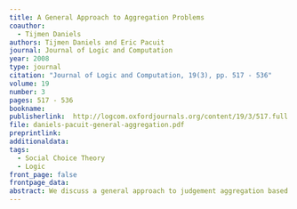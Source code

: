 ```yaml
---
title: A General Approach to Aggregation Problems
coauthor: 
  - Tijmen Daniels
authors: Tijmen Daniels and Eric Pacuit
journal: Journal of Logic and Computation
year: 2008
type: journal
citation: "Journal of Logic and Computation, 19(3), pp. 517 - 536"
volume: 19
number: 3
pages: 517 - 536
bookname:
publisherlink:  http://logcom.oxfordjournals.org/content/19/3/517.full.file
file: daniels-pacuit-general-aggregation.pdf
preprintlink: 
additionaldata:
tags: 
  - Social Choice Theory
  - Logic
front_page: false
frontpage_data:  
abstract: We discuss a general approach to judgement aggregation based on lattice theory. Agents choose elements of a lattice, and an aggregation procedure yields a 'social choice' based on the individual choices. Settings traditionally studied in social choice theory can be thought of as implicational systems, and lattice theory provides an abstraction of such systems. In fact, traditionally studied settings correspond to certain atomistic lattices in our framework. Our aim is to systematically investigate how properties of a given lattice induce constraints on aggregation procedures that lead up to impossibility theorems. We allow for non-atomistic lattices and this raises some subtle issues. We will discuss how well our framework fits in with the traditional approaches to social choice theory, in particular with respect to generalizations of some of the well known axioms, and go on prove an impossibility result that highlights the role of certain lattice theoretical properties. These properties reflect some of the traditional axioms or other aspects of traditional systems. 
---
```

    
